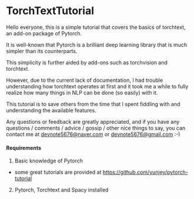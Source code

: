 # TorchTextTutorial

Hello everyone, this is a simple tutorial that covers the basics of torchtext, an add-on package of Pytorch.

It is well-known that Pytorch is a brilliant deep learning library that is much simpler than its counterparts.

This simplicity is further aided by add-ons such as torchvision and torchtext.

However, due to the current lack of documentation, I had trouble understanding how torchtext operates at first and it took me a while to fully realize how many things in NLP can be done (so easily) with it.

This tutorial is to save others from the time that I spent fiddling with and understanding the available features.

Any questions or feedback are greatly appreciated, and if you have any questions / comments / advice / gossip / other nice things to say, you can contact me at devnote5676@naver.com or devnote5676@gmail.com :-)

#### Requirements
1. Basic knowledge of Pytorch
  - some great tutorials are provided at <https://github.com/yunjey/pytorch-tutorial>
2. Pytorch, Torchtext and Spacy installed
